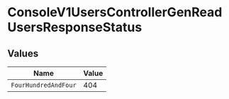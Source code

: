 # ConsoleV1UsersControllerGenReadUsersResponseStatus


## Values

| Name                 | Value                |
| -------------------- | -------------------- |
| `FourHundredAndFour` | 404                  |